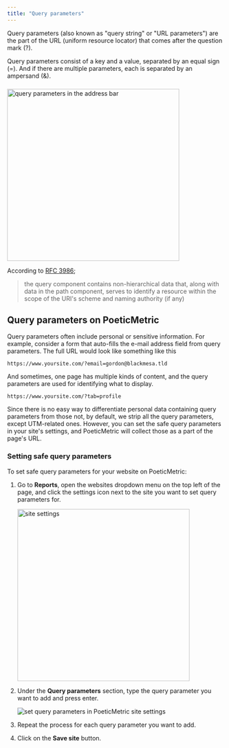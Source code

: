```yaml
---
title: "Query parameters"
---
```


Query parameters (also known as "query string" or "URL parameters") are the part of the URL (uniform resource locator) that comes after the question mark (?).

Query parameters consist of a key and a value, separated by an equal sign (=). And if there are multiple parameters, each is separated by an ampersand (&).

<img alt="query parameters in the address bar" src="/docs-files/query-parameters/address-bar.jpg" style="width: 400px; margin-top: 8px;">

According to [RFC 3986](https://www.rfc-editor.org/rfc/rfc3986#section-3.4);

> the query component contains non-hierarchical data that, along with data in the path component, serves to identify a resource within the scope of the URI's scheme and naming authority (if any)

## Query parameters on PoeticMetric

Query parameters often include personal or sensitive information. For example, consider a form that auto-fills the e-mail address field from query parameters. The full URL would look like something like this

`https://www.yoursite.com/?email=gordon@blackmesa.tld`

And sometimes, one page has multiple kinds of content, and the query parameters are used for identifying what to display.

`https://www.yoursite.com/?tab=profile`

Since there is no easy way to differentiate personal data containing query parameters from those not, by default, we strip all the query parameters, except UTM-related ones. However, you can set the safe query parameters in your site's settings, and PoeticMetric will collect those as a part of the page's URL.

### Setting safe query parameters

To set safe query parameters for your website on PoeticMetric:

1. Go to **Reports**, open the websites dropdown menu on the top left of the page, and click the settings icon next to the site you want to set query parameters for.

   <img alt="site settings" src="/docs-files/query-parameters/site-settings.jpg" style="width: 400px;">

2. Under the **Query parameters** section, type the query parameter you want to add and press enter.

   <img alt="set query parameters in PoeticMetric site settings" src="/docs-files/query-parameters/site-settings-query-parameters.jpg">

3. Repeat the process for each query parameter you want to add.

4. Click on the **Save site** button.
